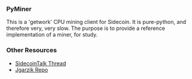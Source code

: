 ### PyMiner ###

This is a 'getwork' CPU mining client for Sidecoin. It is pure-python, and therefore very, very slow.  The purpose is to provide a reference implementation of a miner, for study.

### Other Resources ###

- [SidecoinTalk Thread](https://bitcointalk.org/index.php?topic=3546.0)
- [Jgarzik Repo](https://github.com/jgarzik/pyminer)